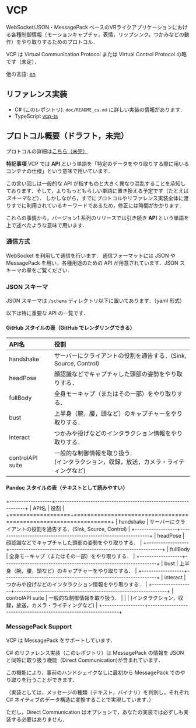 # VCP

WebSocket/JSON・MessagePack ベースのVRライクアプリケーションにおける各種制御情報（モーションキャプチャ，表情，リップシンク，つかみなどの動作）をやり取りするためのプロトコル．

VCP は Virtual Communication Protocol または Virtual Control Protocol の略です（未定）．

他の言語: [en](README.md)

## リファレンス実装
- C# (このレポジトリ). `doc/README_cs.md` に詳しい実装の情報があります．
- TypeScript [vcp-ts](github.com/ryu-raptor/vcp-ts)

## プロトコル概要（ドラフト，未完）
プロトコルの詳細は[こちら（未完）](doc/ProtocolSpec.md)

**特記事項**
VCP では **API** という単語を「特定のデータをやり取りする際に用いるコンテナの仕様」という意味で用いています．

この言い回しは一般的な API が指すものと大きく異なり混乱することを承知しております．そして，よりもっともらしい単語に置き換える予定です（たとえば*スキーマ*など）．
しかしながら，すでにプロトコルやリファレンス実装全体に渡りすでに利用されているキーワードであるため，修正には時間がかかります．

これらの事情から，バージョン1 系列のリリースでは引き続き **API** という単語を上で述べたような意味で用います．

### 通信方式
WebSocket を利用して通信を行います．
通信フォーマットには JSON や MessagePack を用い，各種用途のための API が用意されています．JSON スキーマの章をご覧ください．

### JSON スキーマ
JSON スキーマは `/schema` ディレクトリ以下に置いてあります．（yaml 形式）

以下は特に重要な API の一覧です．

#### GitHub スタイルの表（GitHub でレンダリングできる）
| API名            | 役割                                                                                     |
|:-----------------|:-----------------------------------------------------------------------------------------|
| handshake        | サーバーにクライアントの役割を通告する．(Sink, Source, Control)                          |
| headPose         | 顔認識などでキャプチャした頭部の姿勢をやり取りする．                                     |
| fullBody         | 全身モーキャプ（またはその一部）をやり取りする．                                         |
| bust             | 上半身（腕，腰，頭など）のキャプチャーをやり取りする．                                   |
| interact         | つかみや投げなどのインタラクション情報をやり取りする．                                   |
| controlAPI suite | 一般的な制御情報を取り扱う．<br>(インタラクション，収録，放送，カメラ・ライティングなど) |


#### Pandoc スタイルの表（テキストとして読みやすい）
+------------------+-----------------------------------------------------------------+
| API名            | 役割                                                            |
+==================+=================================================================+
| handshake        | サーバーにクライアントの役割を通告する．(Sink, Source, Control) |
+------------------+-----------------------------------------------------------------+
| headPose         | 顔認識などでキャプチャした頭部の姿勢をやり取りする．            |
+------------------+-----------------------------------------------------------------+
| fullBody         | 全身モーキャプ（またはその一部）をやり取りする．                |
+------------------+-----------------------------------------------------------------+
| bust             | 上半身（腕，腰，頭など）のキャプチャーをやり取りする．          |
+------------------+-----------------------------------------------------------------+
| interact         | つかみや投げなどのインタラクション情報をやり取りする．          |
+------------------+-----------------------------------------------------------------+
| controlAPI suite | 一般的な制御情報を取り扱う．                                    |
|                  | (インタラクション，収録，放送，カメラ・ライティングなど)        |
+------------------+-----------------------------------------------------------------+

### MessagePack Support
VCP は MessagePack をサポートしています．

C# のリファレンス実装（このレポジトリ）は MessagePack の情報を JSON と同等に取り扱う機能（Direct Communication)が含まれています．

この機能により，事前のハンドシェイクなしに最初から MessagePack でのやり取りを行うことができます．

（実装としては，メッセージの種類（テキスト，バイナリ）を判別し，それぞれ C# ネイティブのデータ構造に変換することで実現しています．）

ただし，Direct Communication はオプションで，あなたの実装では必ずしも実装する必要はありません．


